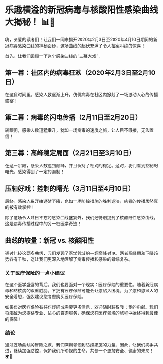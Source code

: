 # 乐趣横溢的新冠病毒与核酸阳性感染曲线大揭秘！ 📊💉

嗨，亲爱的读者们！让我们一同来揭开2020年2月3日至2020年4月10日期间的新冠病毒感染曲线的神秘面纱，这场曲线的起伏充满了令人拍案叫绝的惊喜！

首先，让我们回顾一下这个感染曲线的“三幕大戏”：

## 第一幕：社区内的病毒狂欢（2020年2月3日至2月10日）
在这段时间里，感染人数逐渐上升，仿佛病毒在社区内掀起了一场激动人心的传播盛宴！

## 第二幕：病毒的闪电传播（2月11日至2月20日）
转眼间，感染人数迅猛攀升，犹如一场病毒的速度之旅，让人目不暇接，无法置信！

## 第三幕：高峰稳定局面（2月21日至3月10日）
在这一阶段，感染人数达到巅峰，并且保持了相对的稳定。这时，我们看到控制的曙光，感染得到了一定的遏制！

## 压轴好戏：控制的曙光（3月11日至4月10日）
最终，感染人数开始逐渐下降，宛如一场防控措施的胜利巡演，病毒的传播居然真的被有效掌控！

除了这场令人过目不忘的感染曲线盛宴外，我们还特别提到了核酸阳性感染曲线，这是病毒传播过程中的另一桩医学奇迹！

## 曲线的较量：新冠 vs. 核酸阳性
通过比较这两条曲线，我们发现了医学领域的一场巅峰对决。两者高峰期和下降趋势各有千秋，这让我们更深入地理解了病毒传播和感染的错综复杂。

### 关于医疗保险的一点小建议

在这个医学盛宴的背后，我们也要面对一个现实：医疗保险的重要性。随着新冠病毒和结核病的双重威胁，不拥有医疗保险可能会让您陷入困境。为了您和您家人的安全着想，强烈建议您考虑购买医疗保险。

如果您对医疗保险有任何疑问或需要更多信息，欢迎随时联系我：[我的电邮](mailto:chengtzekeong.3699v@aia-premier.com.my)。我们将竭诚为您提供专业、贴心的咨询服务，确保您在医疗领域的旅程中始终得到最佳的保障！

### 结论

通过这场曲线的冒险之旅，我们深刻领悟到防控措施的力量。因此，让我们携手共进，继续加强防控，保护我们所珍视的生命，共创一个更加安全、健康的未来！ 🌍💪
